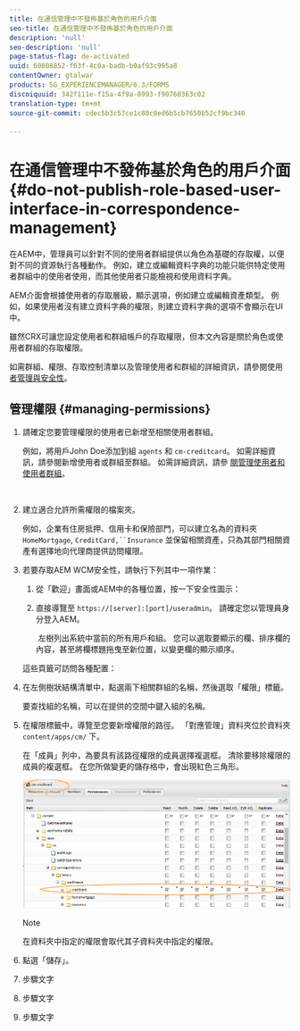 ```yaml
---
title: 在通信管理中不發佈基於角色的用戶介面
seo-title: 在通信管理中不發佈基於角色的用戶介面
description: 'null'
seo-description: 'null'
page-status-flag: de-activated
uuid: 60808852-f63f-4c0a-badb-b0af93c995a8
contentOwner: gtalwar
products: SG_EXPERIENCEMANAGER/6.3/FORMS
discoiquuid: 342f111e-f15a-4f9a-8993-f90760363c02
translation-type: tm+mt
source-git-commit: cdec5b3c57ce1c80c0ed6b5cb7650b52cf9bc340

---
```



# 在通信管理中不發佈基於角色的用戶介面 {#do-not-publish-role-based-user-interface-in-correspondence-management}

在AEM中，管理員可以針對不同的使用者群組提供以角色為基礎的存取權，以便對不同的資源執行各種動作。 例如，建立或編輯資料字典的功能只能供特定使用者群組中的使用者使用，而其他使用者只能檢視和使用資料字典。

AEM介面會根據使用者的存取層級，顯示選項，例如建立或編輯資產類型。 例如，如果使用者沒有建立資料字典的權限，則建立資料字典的選項不會顯示在UI中。

雖然CRX可讓您設定使用者和群組帳戶的存取權限，但本文內容是關於角色或使用者群組的存取權限。

如需群組、權限、存取控制清單以及管理使用者和群組的詳細資訊，請參閱使用 [者管理與安全性](/help/sites-administering/security.md)。

## 管理權限 {#managing-permissions}

1. 請確定您要管理權限的使用者已新增至相關使用者群組。

   例如，將用戶John Doe添加到組 `agents` 和 `cm-creditcard`。 如需詳細資訊，請參閱新增使用者或群組至群組。 如需詳細資訊，請參 [閱管理使用者和使用者群組](/help/communities/users.md)。

   ![]()

1. 建立適合允許所需權限的檔案夾。

   例如，企業有住房抵押、信用卡和保險部門，可以建立名為的資料夾 `HomeMortgage`, `CreditCard,``Insurance` 並保留相關資產，只為其部門相關資產有選擇地向代理商提供訪問權限。

1. 若要存取AEM WCM安全性，請執行下列其中一項作業：

   1. 從「歡迎」畫面或AEM中的各種位置，按一下安全性圖示：

   1. 直接導覽至 `https://[server]:[port]/useradmin`。 請確定您以管理員身分登入AEM。

      ![]()
   左樹列出系統中當前的所有用戶和組。 您可以選取要顯示的欄、排序欄的內容，甚至將欄標題拖曳至新位置，以變更欄的顯示順序。

   這些頁籤可訪問各種配置：

1. 在左側樹狀結構清單中，點選兩下相關群組的名稱，然後選取「權限」標籤。

   要查找組的名稱，可以在提供的空間中鍵入組的名稱。

1. 在權限標籤中，導覽至您要新增權限的路徑。 「對應管理」資料夾位於資料夾 `content/apps/cm/` 下。

   在「成員」列中，為要具有該路徑權限的成員選擇複選框。 清除要移除權限的成員的複選框。 在您所做變更的儲存格中，會出現紅色三角形。

   ![useradmin-creditcard](assets/useradmin-creditcard.png)

   >[!NOTE]
   >
   >在資料夾中指定的權限會取代其子資料夾中指定的權限。

1. 點選「儲存」。
1. 步驟文字
1. 步驟文字
1. 步驟文字

